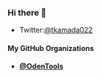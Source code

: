 ### Hi there 👋

- Twitter:[@tkamada022](https://twitter.com/tkamada022)

#### My GitHub Organizations

- [**@OdenTools**](https://github.com/odentools)

<!--
**tkamada022/tkamada022** is a ✨ _special_ ✨ repository because its `README.md` (this file) appears on your GitHub profile.

Here are some ideas to get you started:

- 🔭 I’m currently working on ...
- 🌱 I’m currently learning ...
- 👯 I’m looking to collaborate on ...
- 🤔 I’m looking for help with ...
- 💬 Ask me about ...
- 📫 How to reach me: ...
- 😄 Pronouns: ...
- ⚡ Fun fact: ...
-->
